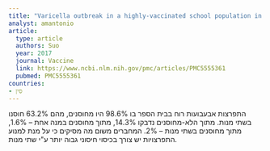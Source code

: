 ```yaml
---
title: "Varicella outbreak in a highly-vaccinated school population in Beijing, China during the voluntary two-dose era"
analyst: amantonio
article:
  type: article
  authors: Suo
  year: 2017
  journal: Vaccine
  link: https://www.ncbi.nlm.nih.gov/pmc/articles/PMC5555361
  pubmed: PMC5555361
countries:
- סין
---
```


התפרצות אבעבועות רוח בבית הספר בו 98.6% היו מחוסנים, מהם 63.2% חוסנו בשתי מנות. מתוך הלא-מחוסנים נדבקו 14.3%, מתוך מחוסנים במנה אחת – 1.6%, מתוך מחוסנים בשתי מנות – 2%.
המחברים משום מה מסיקים כי על מנת למנוע התפרצויות יש צורך בכיסוי חיסוני גבוה יותר ע"י שתי מנות.
